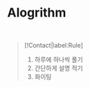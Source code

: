 # <i class="fas fa-file-code fa-fw"></i> **Alogrithm**

<br>

> [!Contact|label:Rule]
>
> 1. 하루에 하나씩 풀기
> 2. 간단하게 설명 적기
> 3. 화이팅
